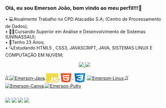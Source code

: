 ###  Olá, eu sou Emerson João, bem vindo ao meu perfil!!!👋
• 💻Atualmente Trabalho no CPD Atacadão S.A; (Centro de Processamento de Dados);
<br>
• 👨‍🎓Cursando Superior em Análise e Desenvolvimento de Sistemas (UNINASSAU);
<br>
• 🎉Tenho 23 Anos;
<br>
• 🔍Estudando HTML5 , CSS3, JAVASCRIPT, JAVA, SISTEMAS LINUX E COMPUTAÇÃO EM NUVEM;
<br>

<div align="center">
  <a href="https://github.com/Emerson2k22">
  <img height="180em" src="https://github-readme-stats.vercel.app/api?username=Emerson2k22&show_icons=true&theme=highcontrast&include_all_commits=true&count_private=true"/>
  <img height="180em" src="https://github-readme-stats.vercel.app/api/top-langs/?username=Emerson2k22&layout=compact&langs_count=7&theme=tokyonight"/>
</div>
<div style="display: inline_block"><br>
 // <img align="center" alt="Emerson-Java" height="30" width="40" src="https://cdn.jsdelivr.net/gh/devicons/devicon/icons/java/java-original.svg">
  <img align="center" alt="Emerson-Js" height="30" width="40" src="https://raw.githubusercontent.com/devicons/devicon/master/icons/javascript/javascript-plain.svg">
  <img align="center" alt="Emerson-HTML" height="30" width="40" src="https://raw.githubusercontent.com/devicons/devicon/master/icons/html5/html5-original.svg">
  <img align="center" alt="Emerson-CSS" height="30" width="40" src="https://raw.githubusercontent.com/devicons/devicon/master/icons/css3/css3-original.svg">
  <img align="center" alt="Emerson-Linux" height="30" width=" 40" src="https://cdn.jsdelivr.net/gh/devicons/devicon/icons/linux/linux-original.svg">
  //<img align="center" alt="Emerson-Canva" height="30" width=" 40" src="https://cdn.jsdelivr.net/gh/devicons/devicon/icons/canva/canva-original.svg">
  <img align="center" alt="Emerson-Putty" height="30" width=" 40" src="https://cdn.jsdelivr.net/gh/devicons/devicon/icons/putty/putty-original.svg">
</div>
  
  ##
  <div> 
    <a href="https://www.youtube.com/channel/UC65AptKhmwDKPMfH-UYEfSQ" target="_blank"><img src="https://img.shields.io/badge/YouTube-FF0000?style=for-the-badge&logo=youtube&logoColor=white" target="_blank"></a>
  <a href="https://www.instagram.com/emerson_joaoo/" target="_blank"><img src="https://img.shields.io/badge/-Instagram-%23E4405F?style=for-the-badge&logo=instagram&logoColor=white" target="_blank"></a>
  <a href = "mailto:emersonjoao0800@gmail.com"><img src="https://img.shields.io/badge/-Gmail-%23333?style=for-the-badge&logo=gmail&logoColor=white" target="_blank"></a>
  <a href="https://www.linkedin.com/in/emerson-jo%C3%A3o-da-silva-344632243/" target="_blank"><img src="https://img.shields.io/badge/-LinkedIn-%230077B5?style=for-the-badge&logo=linkedin&logoColor=white" target="_blank"></a> 
 
</div>
